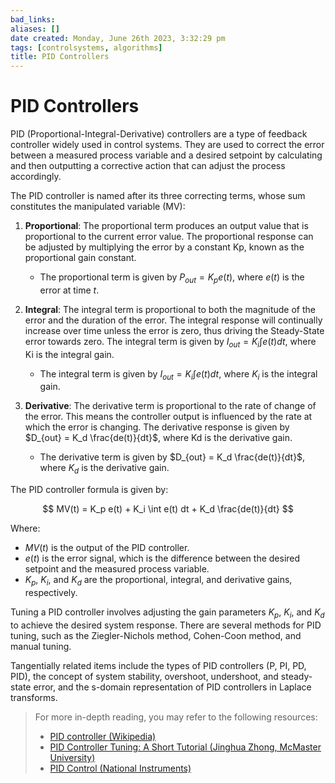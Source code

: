 ```yaml
---
bad_links: 
aliases: []
date created: Monday, June 26th 2023, 3:32:29 pm
tags: [controlsystems, algorithms]
title: PID Controllers
---
```


# PID Controllers

PID (Proportional-Integral-Derivative) controllers are a type of feedback controller widely used in control systems. They are used to correct the error between a measured process variable and a desired setpoint by calculating and then outputting a corrective action that can adjust the process accordingly.

The PID controller is named after its three correcting terms, whose sum constitutes the manipulated variable (MV):

1. **Proportional**: The proportional term produces an output value that is proportional to the current error value. The proportional response can be adjusted by multiplying the error by a constant Kp, known as the proportional gain constant.
    - The proportional term is given by $P_{out} = K_p e(t)$, where $e(t)$ is the error at time $t$.

2. **Integral**: The integral term is proportional to both the magnitude of the error and the duration of the error. The integral response will continually increase over time unless the error is zero, thus driving the Steady-State error towards zero. The integral term is given by $I_{out} = K_i \int e(t) dt$, where Ki is the integral gain.
    - The integral term is given by $I_{out} = K_i \int e(t) dt$, where $K_i$ is the integral gain.

3. **Derivative**: The derivative term is proportional to the rate of change of the error. This means the controller output is influenced by the rate at which the error is changing. The derivative response is given by $D_{out} = K_d \frac{de(t)}{dt}$, where Kd is the derivative gain.
    - The derivative term is given by $D_{out} = K_d \frac{de(t)}{dt}$, where $K_d$ is the derivative gain.

The PID controller formula is given by:

$$
MV(t) = K_p e(t) + K_i \int e(t) dt + K_d \frac{de(t)}{dt}
$$

Where:
- $MV(t)$ is the output of the PID controller.
- $e(t)$ is the error signal, which is the difference between the desired setpoint and the measured process variable.
- $K_p$, $K_i$, and $K_d$ are the proportional, integral, and derivative gains, respectively.

Tuning a PID controller involves adjusting the gain parameters $K_p$, $K_i$, and $K_d$ to achieve the desired system response. There are several methods for PID tuning, such as the Ziegler-Nichols method, Cohen-Coon method, and manual tuning.

Tangentially related items include the types of PID controllers (P, PI, PD, PID), the concept of system stability, overshoot, undershoot, and steady-state error, and the s-domain representation of PID controllers in Laplace transforms.

> For more in-depth reading, you may refer to the following resources:
> - [PID controller (Wikipedia)](https://www.google.com/search?q=PID+controller+site:wikipedia.org)
> - [PID Controller Tuning: A Short Tutorial (Jinghua Zhong, McMaster University)](https://www.google.com/search?q=PID+Controller+Tuning%3A+A+Short+Tutorial+Jinghua+Zhong)
> - [PID Control (National Instruments)](https://www.google.com/search?q=PID+Control+site:ni.com)